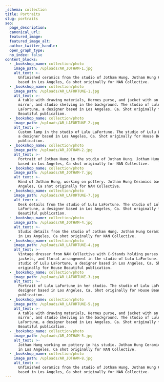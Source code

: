 ```yaml
---
_schema: collection
title: Portraits
slug: portraits
seo:
  page_description:
  canonical_url:
  featured_image:
  featured_image_alt:
  author_twitter_handle:
  open_graph_type:
  no_index: false
content_blocks:
  - _bookshop_name: collection/photo
    image_path: /uploads/AR_JOTHAM-1.jpg
    alt_text: >-
      Unfinished ceramics from the studio of Jotham Hung. Jotham Hung Ceramics
      based in Los Angeles, Ca shot originally for NAN Collective.
  - _bookshop_name: collection/photo
    image_path: /uploads/AR_LAFORTUNE-1.jpg
    alt_text: >-
      A table with drawing materials, Hermes purse, and jacket with an ornate
      mirror, and studio shelving in the background. The studio of Lulu
      LaFortune, a designer based in Los Angeles, Ca. Shot originally for House
      Beautiful publication. 
  - _bookshop_name: collection/photo
    image_path: /uploads/AR_LAFORTUNE-2.jpg
    alt_text: >-
      Custom lamp in the studio of Lulu LaFortune. The studio of Lulu LaFortune,
      a designer based in Los Angeles, Ca. Shot originally for House Beautiful
      publication.
  - _bookshop_name: collection/photo
    image_path: /uploads/AR_JOTHAM-2.jpg
    alt_text: >-
      Portrait of Jotham Hung in the studio of Jotham Hung. Jotham Hung Ceramics
      based in Los Angeles, Ca shot originally for NAN Collective.
  - _bookshop_name: collection/photo
    image_path: /uploads/AR_JOTHAM-7.jpg
    alt_text: >-
      Hand of Jotham Hung, working on pottery. Jotham Hung Ceramics based in Los
      Angeles, Ca shot originally for NAN Collective.
  - _bookshop_name: collection/photo
    image_path: /uploads/AR_LAFORTUNE-7.jpg
    alt_text: >-
      Desk details from the studio of Lulu LaFortune. The studio of Lulu
      LaFortune, a designer based in Los Angeles, Ca. Shot originally for House
      Beautiful publication.
  - _bookshop_name: collection/photo
    image_path: /uploads/AR_JOTHAM-4.jpg
    alt_text: >-
      Studio details from the studio of Jotham Hung. Jotham Hung Ceramics based
      in Los Angeles, Ca shot originally for NAN Collective.
  - _bookshop_name: collection/photo
    image_path: /uploads/AR_LAFORTUNE-4.jpg
    alt_text: >-
      Vintage dresser from NAN Collective with C-Stands holding purses and
      jackets, and floral arrangement in the studio of Lulu LaFortune. The
      studio of Lulu LaFortune, a designer based in Los Angeles, Ca. Shot
      originally for House Beautiful publication.
  - _bookshop_name: collection/photo
    image_path: /uploads/AR_LAFORTUNE-3.jpg
    alt_text: >-
      Portrait of Lulu LaFortune in her studio. The studio of Lulu LaFortune, a
      designer based in Los Angeles, Ca. Shot originally for House Beautiful
      publication.
  - _bookshop_name: collection/photo
    image_path: /uploads/AR_LAFORTUNE-5.jpg
    alt_text: >-
      A table with drawing materials, Hermes purse, and jacket with an ornate
      mirror, and studio shelving in the background. The studio of Lulu
      LaFortune, a designer based in Los Angeles, Ca. Shot originally for House
      Beautiful publication. 
  - _bookshop_name: collection/photo
    image_path: /uploads/AR_JOTHAM-5.jpg
    alt_text: >-
      Jotham Hung working on pottery in his studio. Jotham Hung Ceramics based
      in Los Angeles, Ca shot originally for NAN Collective.
  - _bookshop_name: collection/photo
    image_path: /uploads/AR_JOTHAM-8.jpg
    alt_text: >-
      Unfinished ceramics from the studio of Jotham Hung. Jotham Hung Ceramics
      based in Los Angeles, Ca shot originally for NAN Collective.
---
```

